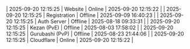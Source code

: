 | 2025-09-20 12:15:25 | Website | Online | 2025-09-20 12:15:22 |
| 2025-09-20 12:15:25 | Registration | Offline | 2025-09-09 16:40:23 |
| 2025-09-20 12:15:25 | Auth Server | Offline | 2025-08-18 09:33:31 |
| 2025-09-20 12:15:25 | Kezan (PvE) | Offline | 2025-08-03 17:58:02 |
| 2025-09-20 12:15:25 | Gurubashi (PvP) | Offline | 2025-08-23 21:44:06 |
| 2025-09-20 12:15:25 | Cloudflare | Online | 2025-09-20 12:15:22 |
